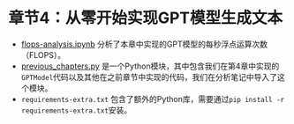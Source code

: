 # 章节4：从零开始实现GPT模型生成文本

- [flops-analysis.ipynb](flops-analysis.ipynb) 分析了本章中实现的GPT模型的每秒浮点运算次数（FLOPS）。
- [previous_chapters.py](previous_chapters.py) 是一个Python模块，其中包含我们在第4章中实现的`GPTModel`代码以及其他在之前章节中实现的代码，我们在分析笔记中导入了这个模块。
- `requirements-extra.txt` 包含了额外的Python库，需要通过`pip install -r requirements-extra.txt`安装。